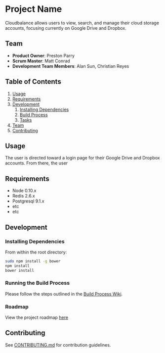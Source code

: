 # Project Name

Cloudbalance allows users to view, search, and manage their cloud storage accounts, focusing currently on Google Drive and Dropbox.

## Team

  - __Product Owner__: Preston Parry
  - __Scrum Master__: Matt Conrad
  - __Development Team Members__: Alan Sun, Christian Reyes

## Table of Contents

1. [Usage](#Usage)
1. [Requirements](#requirements)
1. [Development](#development)
    1. [Installing Dependencies](#installing-dependencies)
    2. [Build Process](#running-the-build-process)
    1. [Tasks](#tasks)
1. [Team](#team)
1. [Contributing](#contributing)

## Usage

The user is directed toward a login page for their Google Drive and Dropbox accounts. From there, the user

## Requirements

- Node 0.10.x
- Redis 2.6.x
- Postgresql 9.1.x
- etc
- etc

## Development

### Installing Dependencies

From within the root directory:

```sh
sudo npm install -g bower
npm install
bower install
```

### Running the Build Process

Please follow the steps outlined in the [Build Process Wiki](https://github.com/CloudBalance/CloudBalance/wiki/Build-Process).

### Roadmap

View the project roadmap [here](LINK_TO_PROJECT_ISSUES)


## Contributing

See [CONTRIBUTING.md](CONTRIBUTING.md) for contribution guidelines.
